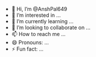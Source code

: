 - 👋 Hi, I’m @AnshPal649
- 👀 I’m interested in ...
- 🌱 I’m currently learning ...
- 💞️ I’m looking to collaborate on ...
- 📫 How to reach me ...
- 😄 Pronouns: ...
- ⚡ Fun fact: ...

<!---
AnshPal649/AnshPal649 is a ✨ special ✨ repository because its `README.md` (this file) appears on your GitHub profile.
You can click the Preview link to take a look at your changes.
--->
